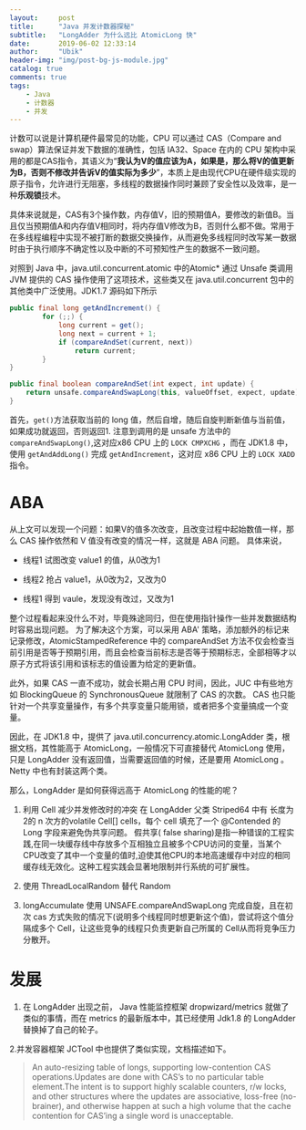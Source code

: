 ```yaml
---
layout:     post
title:      "Java 并发计数器探秘"
subtitle:   "LongAdder 为什么远比 AtomicLong 快"
date:       2019-06-02 12:33:14
author:     "Ubik"
header-img: "img/post-bg-js-module.jpg"
catalog: true
comments: true
tags:
    - Java
    - 计数器
    - 并发
---
```


计数可以说是计算机硬件最常见的功能，CPU 可以通过 CAS（Compare and swap）算法保证并发下数据的准确性，包括 IA32、Space 在内的 CPU 架构中采用的都是CAS指令，其语义为“**我认为V的值应该为A，如果是，那么将V的值更新为B，否则不修改并告诉V的值实际为多少**”，本质上是由现代CPU在硬件级实现的原子指令，允许进行无阻塞，多线程的数据操作同时兼顾了安全性以及效率，是一种**乐观锁**技术。

具体来说就是，CAS有3个操作数，内存值V，旧的预期值A，要修改的新值B。当且仅当预期值A和内存值V相同时，将内存值V修改为B，否则什么都不做。常用于在多线程编程中实现不被打断的数据交换操作，从而避免多线程同时改写某一数据时由于执行顺序不确定性以及中断的不可预知性产生的数据不一致问题。

对照到 Java 中，java.util.concurrent.atomic 中的Atomic* 通过 Unsafe 类调用 JVM 提供的 CAS 操作使用了这项技术，这些类又在 java.util.concurrent 包中的其他类中广泛使用。JDK1.7 源码如下所示
```java
public final long getAndIncrement() {  
        for (;;) {  
            long current = get();  
            long next = current + 1;  
            if (compareAndSet(current, next))  
                return current;  
        }  
}  

public final boolean compareAndSet(int expect, int update) {  
    return unsafe.compareAndSwapLong(this, valueOffset, expect, update);  
}
```
首先，`get()`方法获取当前的 long 值，然后自增，随后自旋判断新值与当前值，如果成功就返回，否则返回1. 注意到调用的是 unsafe 方法中的 `compareAndSwapLong()`,这对应x86 CPU 上的 `LOCK CMPXCHG` ，而在 JDK1.8 中，使用 `getAndAddLong()` 完成 `getAndIncrement`，这对应 x86 CPU 上的 `LOCK XADD` 指令。

# ABA
从上文可以发现一个问题：如果V的值多次改变，且改变过程中起始数值一样，那么 CAS 操作依然和 V 值没有改变的情况一样，这就是 ABA 问题。
具体来说，
- 线程1 试图改变 value1 的值，从0改为1

- 线程2 抢占 value1，从0改为2，又改为0
- 线程1 得到 vaule，发现没有改过，又改为1


整个过程看起来没什么不对，毕竟殊途同归，但在使用指针操作一些并发数据结构时容易出现问题。
为了解决这个方案，可以采用 ABA' 策略，添加额外的标记来记录修改，AtomicStampedReference 中的 compareAndSet 方法不仅会检查当前引用是否等于预期引用，而且会检查当前标志是否等于预期标志，全部相等才以原子方式将该引用和该标志的值设置为给定的更新值。

此外，如果 CAS 一直不成功，就会长期占用 CPU 时间，因此，JUC 中有些地方 如 BlockingQueue 的 SynchronousQueue 就限制了 CAS 的次数。
CAS 也只能针对一个共享变量操作，有多个共享变量只能用锁，或者把多个变量搞成一个变量。

因此，在 JDK1.8 中，提供了 java.util.concurrency.atomic.LongAdder 类，根据文档，其性能高于 AtomicLong，一般情况下可直接替代 AtomicLong 使用，只是 LongAdder 没有返回值，当需要返回值的时候，还是要用 AtomicLong 。Netty 中也有封装这两个类。

那么，LongAdder 是如何获得远高于 AtomicLong 的性能的呢？
1. 利用 Cell 减少并发修改时的冲突
在 LongAdder 父类 Striped64 中有 长度为2的 n 次方的volatile Cell[] cells，每个 cell 填充了一个  @Contended 的 Long 字段来避免伪共享问题。
假共享( false sharing)是指一种错误的工程实践,在同一块缓存线中存放多个互相独立且被多个CPU访问的变量，当某个CPU改变了其中一个变量的值时,迫使其他CPU的本地高速缓存中对应的相同缓存线无效化。这种工程实践会显著地限制并行系统的可扩展性。
 
2. 使用 ThreadLocalRandom 替代 Random
3. longAccumulate 使用 UNSAFE.compareAndSwapLong 完成自旋，且在初次 cas 方式失败的情况下(说明多个线程同时想更新这个值)，尝试将这个值分隔成多个 Cell，让这些竞争的线程只负责更新自己所属的 Cell从而将竞争压力分散开。

# 发展
1. 在 LongAdder 出现之前， Java 性能监控框架 dropwizard/metrics 就做了类似的事情，而在 metrics 的最新版本中，其已经使用 Jdk1.8 的 LongAdder 替换掉了自己的轮子。

2.并发容器框架 JCTool 中也提供了类似实现，文档描述如下。
> An auto-resizing table of longs, supporting low-contention CAS operations.Updates are done with CAS’s to no particular table element.The intent is to support highly scalable counters, r/w locks, and other structures where the updates are associative, loss-free (no-brainer), and otherwise happen at such a high volume that the cache contention for CAS’ing a single word is unacceptable.





